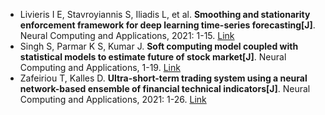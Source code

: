 * Livieris I E, Stavroyiannis S, Iliadis L, et al. <b>Smoothing and stationarity enforcement framework for deep learning time-series forecasting[J]</b>. Neural Computing and Applications, 2021: 1-15. [Link](https://link.springer.com/article/10.1007/s00521-021-06043-1)
* Singh S, Parmar K S, Kumar J. <b>Soft computing model coupled with statistical models to estimate future of stock market[J]</b>. Neural Computing and Applications, 1-19. [Link](https://link.springer.com/article/10.1007/s00521-020-05506-1)
* Zafeiriou T, Kalles D. <b>Ultra-short-term trading system using a neural network-based ensemble of financial technical indicators[J]</b>. Neural Computing and Applications, 2021: 1-26. [Link](https://link.springer.com/article/10.1007/s00521-021-05945-4)